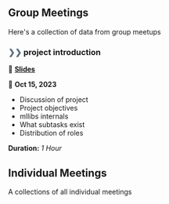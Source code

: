 
## **Group Meetings**

Here's a collection of data from group meetups

### <b><span style='color:#5d6d7e ;text-align:center'>❯❯ </span>project introduction</b>

:notebook_with_decorative_cover: **[Slides](pdf/151023.pdf)**

:calendar: **Oct 15, 2023**

* Discussion of project
* Project objectives
* mllibs internals
* What subtasks exist
* Distribution of roles

**Duration:** *1 Hour*

## **Individual Meetings**

A collections of all individual meetings